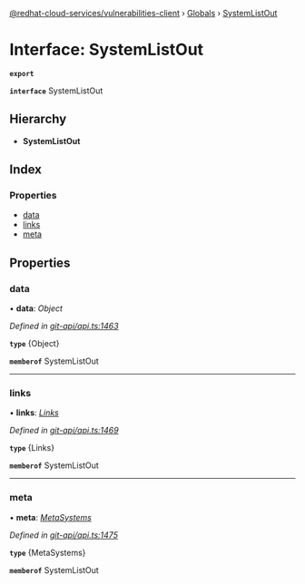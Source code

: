 [@redhat-cloud-services/vulnerabilities-client](../README.md) › [Globals](../globals.md) › [SystemListOut](systemlistout.md)

# Interface: SystemListOut

**`export`** 

**`interface`** SystemListOut

## Hierarchy

* **SystemListOut**

## Index

### Properties

* [data](systemlistout.md#data)
* [links](systemlistout.md#links)
* [meta](systemlistout.md#meta)

## Properties

###  data

• **data**: *Object*

*Defined in [git-api/api.ts:1463](https://github.com/RedHatInsights/javascript-clients/blob/master/packages/vulnerabilities/git-api/api.ts#L1463)*

**`type`** {Object}

**`memberof`** SystemListOut

___

###  links

• **links**: *[Links](links.md)*

*Defined in [git-api/api.ts:1469](https://github.com/RedHatInsights/javascript-clients/blob/master/packages/vulnerabilities/git-api/api.ts#L1469)*

**`type`** {Links}

**`memberof`** SystemListOut

___

###  meta

• **meta**: *[MetaSystems](metasystems.md)*

*Defined in [git-api/api.ts:1475](https://github.com/RedHatInsights/javascript-clients/blob/master/packages/vulnerabilities/git-api/api.ts#L1475)*

**`type`** {MetaSystems}

**`memberof`** SystemListOut
